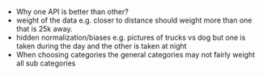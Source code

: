 
* Why one API is better than other?
* weight of the data e.g. closer to distance should weight more than one that is 25k away.
* hidden normalization/biases e.g. pictures of trucks vs dog but one is taken during the day and the other is taken at night
* When choosing categories the general categories may not fairly weight all sub categories